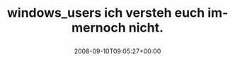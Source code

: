 ---
retweeted: false
source: <a href="http://twitter.com" rel="nofollow">Twitter Web Client</a>
entities:
  hashtags:
  - text: windows_users
    indices:
    - '0'
    - '14'
  symbols: []
  user_mentions: []
  urls: []
display_text_range:
- '0'
- '48'
favorite_count: '0'
id_str: '916177464'
truncated: false
retweet_count: '0'
id: '916177464'
created_at: Wed Sep 10 09:05:27 +0000 2008
favorited: false
full_text: "#windows_users ich versteh euch immernoch nicht."
lang: de
tags:
- windows_users
- pesos/twitter
date: '2008-09-10T09:05:27+00:00'
src: https://twitter.com/bascht/status/916177464
original_url: https://twitter.com/bascht/status/916177464
type: twitter_tweet
text: "#windows_users ich versteh euch immernoch nicht."
title: 'windows_users ich versteh euch immernoch nicht.

  '

---